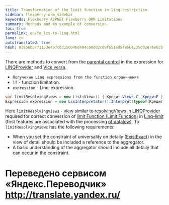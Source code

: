 ```yaml
--- 
title: Transformation of the limit function in linq-restriction 
sidebar: flexberry-orm_sidebar 
keywords: Flexberry ASPNET Flexberry ORM Limitations 
summary: Methods and an example of conversion 
toc: true 
permalink: en/fo_lcs-to-linq.html 
lang: en 
autotranslated: true 
hash: 038b6bb771153e497cb315004bd404c00d62c09f651ed54956e235d02e7ae03b 
--- 
```


There are methods to convert from the [parental control](fo_limit-function.html) in the expression for [LINQProvider](fo_linq-provider.html) and [Vice versa](fo_limitation.html). 

* `Получение Linq expressions from the function ограничения` 
* `lf` - function limitation. 
* `expression` - Linq-expression. 

```csharp
var limitResolvingViews = new List<View>() { Кредит.Views.C__КредитE }; 
Expression expression = new LcsInterpretator().Interpret(typeof(Кредит), lf, "x", limitResolvingViews);
``` 

Here `limitResolvingViews` - [view](fd_view-definition.html) similar to [resolvingViews in LINQProvider](fo_linq-provider.html) required for correct conversion of [limit Function (Limit Function)](fo_limit-function.html) in [Linq-limit](fo_linq-provider.html) (first features are associated with the processing [of datalow](fo_detail-associations-properties.html)). To `limitResolvingViews` has the following requirements: 

* When you set the constraint of universality on detaily ([ExistExact](fo_exist-details.html)) in the view of detail should be included a reference to the aggregator. 
* A basic understanding of the aggregator should include all detaily that can occur in the constraint. 



 # Переведено сервисом «Яндекс.Переводчик» http://translate.yandex.ru/